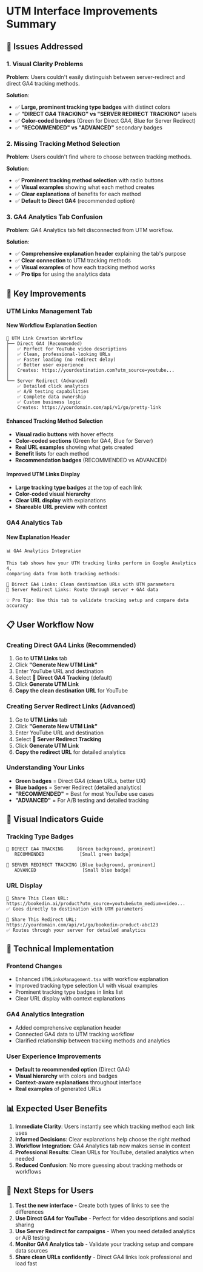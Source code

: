 # UTM Interface Improvements Summary

## 🎯 **Issues Addressed**

### 1. **Visual Clarity Problems**
**Problem**: Users couldn't easily distinguish between server-redirect and direct GA4 tracking methods.

**Solution**: 
- ✅ **Large, prominent tracking type badges** with distinct colors
- ✅ **"DIRECT GA4 TRACKING" vs "SERVER REDIRECT TRACKING"** labels
- ✅ **Color-coded borders** (Green for Direct GA4, Blue for Server Redirect)
- ✅ **"RECOMMENDED" vs "ADVANCED"** secondary badges

### 2. **Missing Tracking Method Selection**
**Problem**: Users couldn't find where to choose between tracking methods.

**Solution**:
- ✅ **Prominent tracking method selection** with radio buttons
- ✅ **Visual examples** showing what each method creates
- ✅ **Clear explanations** of benefits for each method
- ✅ **Default to Direct GA4** (recommended option)

### 3. **GA4 Analytics Tab Confusion**
**Problem**: GA4 Analytics tab felt disconnected from UTM workflow.

**Solution**:
- ✅ **Comprehensive explanation header** explaining the tab's purpose
- ✅ **Clear connection** to UTM tracking methods
- ✅ **Visual examples** of how each tracking method works
- ✅ **Pro tips** for using the analytics data

## 🚀 **Key Improvements**

### **UTM Links Management Tab**

#### **New Workflow Explanation Section**
```
🎯 UTM Link Creation Workflow
├── Direct GA4 (Recommended)
│   ✅ Perfect for YouTube video descriptions
│   ✅ Clean, professional-looking URLs
│   ✅ Faster loading (no redirect delay)
│   ✅ Better user experience
│   Creates: https://yourdestination.com?utm_source=youtube...
│
└── Server Redirect (Advanced)
    ✅ Detailed click analytics
    ✅ A/B testing capabilities
    ✅ Complete data ownership
    ✅ Custom business logic
    Creates: https://yourdomain.com/api/v1/go/pretty-link
```

#### **Enhanced Tracking Method Selection**
- **Visual radio buttons** with hover effects
- **Color-coded sections** (Green for GA4, Blue for Server)
- **Real URL examples** showing what gets created
- **Benefit lists** for each method
- **Recommendation badges** (RECOMMENDED vs ADVANCED)

#### **Improved UTM Links Display**
- **Large tracking type badges** at the top of each link
- **Color-coded visual hierarchy**
- **Clear URL display** with explanations
- **Shareable URL preview** with context

### **GA4 Analytics Tab**

#### **New Explanation Header**
```
📊 GA4 Analytics Integration

This tab shows how your UTM tracking links perform in Google Analytics 4, 
comparing data from both tracking methods:

🎯 Direct GA4 Links: Clean destination URLs with UTM parameters
🔄 Server Redirect Links: Route through server + GA4 data

💡 Pro Tip: Use this tab to validate tracking setup and compare data accuracy
```

## 📋 **User Workflow Now**

### **Creating Direct GA4 Links (Recommended)**
1. Go to **UTM Links** tab
2. Click **"Generate New UTM Link"**
3. Enter YouTube URL and destination
4. Select **🎯 Direct GA4 Tracking** (default)
5. Click **Generate UTM Link**
6. **Copy the clean destination URL** for YouTube

### **Creating Server Redirect Links (Advanced)**
1. Go to **UTM Links** tab  
2. Click **"Generate New UTM Link"**
3. Enter YouTube URL and destination
4. Select **🔄 Server Redirect Tracking**
5. Click **Generate UTM Link**
6. **Copy the redirect URL** for detailed analytics

### **Understanding Your Links**
- **Green badges** = Direct GA4 (clean URLs, better UX)
- **Blue badges** = Server Redirect (detailed analytics)
- **"RECOMMENDED"** = Best for most YouTube use cases
- **"ADVANCED"** = For A/B testing and detailed tracking

## 🎯 **Visual Indicators Guide**

### **Tracking Type Badges**
```
🎯 DIRECT GA4 TRACKING     [Green background, prominent]
   RECOMMENDED             [Small green badge]

🔄 SERVER REDIRECT TRACKING [Blue background, prominent]  
   ADVANCED                 [Small blue badge]
```

### **URL Display**
```
🎯 Share This Clean URL:
https://bookedin.ai/product?utm_source=youtube&utm_medium=video...
✅ Goes directly to destination with UTM parameters

🔄 Share This Redirect URL:  
https://yourdomain.com/api/v1/go/bookedin-product-abc123
✅ Routes through your server for detailed analytics
```

## 🔧 **Technical Implementation**

### **Frontend Changes**
- Enhanced `UTMLinksManagement.tsx` with workflow explanation
- Improved tracking type selection UI with visual examples
- Prominent tracking type badges in links list
- Clear URL display with context explanations

### **GA4 Analytics Integration**
- Added comprehensive explanation header
- Connected GA4 data to UTM tracking workflow
- Clarified relationship between tracking methods and analytics

### **User Experience Improvements**
- **Default to recommended option** (Direct GA4)
- **Visual hierarchy** with colors and badges
- **Context-aware explanations** throughout interface
- **Real examples** of generated URLs

## 📊 **Expected User Benefits**

1. **Immediate Clarity**: Users instantly see which tracking method each link uses
2. **Informed Decisions**: Clear explanations help choose the right method
3. **Workflow Integration**: GA4 Analytics tab now makes sense in context
4. **Professional Results**: Clean URLs for YouTube, detailed analytics when needed
5. **Reduced Confusion**: No more guessing about tracking methods or workflows

## 🎯 **Next Steps for Users**

1. **Test the new interface** - Create both types of links to see the differences
2. **Use Direct GA4 for YouTube** - Perfect for video descriptions and social sharing  
3. **Use Server Redirect for campaigns** - When you need detailed analytics or A/B testing
4. **Monitor GA4 Analytics tab** - Validate your tracking setup and compare data sources
5. **Share clean URLs confidently** - Direct GA4 links look professional and load fast
